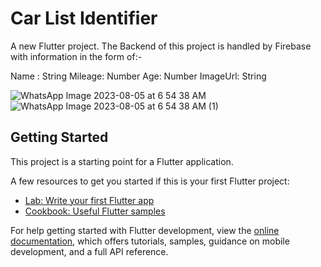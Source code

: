 # Car List Identifier

A new Flutter project.
The Backend of this project is handled by Firebase with information in the form of:-

Name : String
Mileage: Number
Age: Number
ImageUrl: String

![WhatsApp Image 2023-08-05 at 6 54 38 AM](https://github.com/mail-man26/Zylu/assets/70205280/b46275b1-2175-40ef-a520-ada8b5804605)
![WhatsApp Image 2023-08-05 at 6 54 38 AM (1)](https://github.com/mail-man26/Zylu/assets/70205280/597793d1-caa5-4e2d-b3fc-cca3b21db86b)


## Getting Started

This project is a starting point for a Flutter application.

A few resources to get you started if this is your first Flutter project:

- [Lab: Write your first Flutter app](https://docs.flutter.dev/get-started/codelab)
- [Cookbook: Useful Flutter samples](https://docs.flutter.dev/cookbook)

For help getting started with Flutter development, view the
[online documentation](https://docs.flutter.dev/), which offers tutorials,
samples, guidance on mobile development, and a full API reference.
